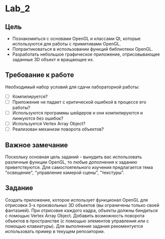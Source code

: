# Lab_2
## Цель
* Познакомиться с основами OpenGL и классами Qt, которые используются для работы с примитивами OpenGL.
* Попрактиковаться в использовании функций библиотеки OpenGL.
* Разработать небольшое графическое приложение, отрисовывающее заданные 3D объект и вращающее их.

## Требование к работе
Необходимый набор условий для сдачи лабораторной работы:
- [ ] Компилируется?
- [ ] Приложение не падает с критической ошибкой в процессе его работы?
- [ ] Используются программы шейдеров и они компилируются и линкуются без ошибок?
- [ ] Используется Vertex Array Object?
- [ ] Реализован механизм поворота объектов?

## Важное замечание
Поскольку основная цель заданий - вынудить вас использовать различные функции OpenGL, то любые дополнения к заданию приветствуются. Для самостоятельного изучения предлагается тема "освещение", "управление камерой сцены", "текстуры".

## Задание
Создать приложение, которое использует функционал OpenGL для отрисовки 3-х произвольных 3D объектов (вы ограничены только своей фантазией). При отрисовке каждого кадра, объекты должны биндиться с помощью Vertex Array Object. Добавить возможность поворота объектов в пространстве (с помощью элементов управления или с помощью клавиатуры). Для выполнения задания рекоментуется использовать пример в текущем репозитории.
